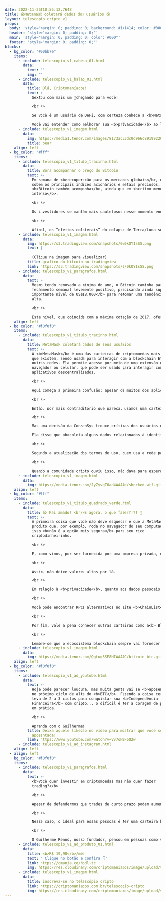 ```yaml
---
date: 2022-11-25T10:56:12.764Z
title: 😱Metamask coletará dados dos usuários 😰
layout: telescopio_cripto_v1
props:
  body: 'style="margin: 0; padding: 0; background: #141414; color: #000"'
  header: 'style="margin: 0; padding: 0;"'
  main: 'style="margin: 0; padding: 0; color: #000"'
  footer: 'style="margin: 0; padding: 0;"'
blocks:
  - bg_color: "#00bb7e"
    items:
      - include: telescopio_v1_cabeca_01.html
        data:
          text: ""
          img: ""
      - include: telescopio_v1_balao_01.html
        data:
          title: Olá, Criptomaníacos!
          text: >
            Sextou com mais um 🔭chegando para você!

            <br />

            Se você é um usuário de DeFi, com certeza conhece a <b>MetaMask</b>. Ontem foi revelado que seus dados serão coletados ao usar o produto.

            Você vai entender como melhorar sua <b>privacidade</b> ao ler este Telescópio!
      - include: telescopio_v1_imagem.html
        data:
          img: https://media1.tenor.com/images/8173ac73dc0d966c891992206e6fdde5/tenor.gif
          title: bear
    align: left
  - bg_color: "#fff"
    items:
      - include: telescopio_v1_titulo_tracinho.html
        data:
          title: Bora acompanhar o preço do Bitcoin
          text: >-
            Em semana de <b>recuperação para os mercados globais</b>, quando
            sobem os principais índices acionários e metais preciosos. O
            <b>Bitcoin também acompanha</b>, ainda que em <b>ritmo menos
            intenso</b>.

            <br />

            Os investidores se mantêm mais cautelosos nesse momento enquanto ainda seguem acompanhando os <b>desdobramentos da falência da FTX e o possível contágio</b> para outras corretoras, empresas e projetos cripto.

            <br />

            Afinal, os “efeitos colaterais” do colapso de Terra/Luna só vieram a ser conhecidos em sua totalidade nos meses seguintes, trazendo problemas para diversos fundos e plataformas de empréstimo em criptomoedas.
      - include: telescopio_v1_imagem.html
        data:
          img: https://s3.tradingview.com/snapshots/0/0kOYIsSS.png
          text: |-
            
            (Clique na imagem para visualizar)
          title: grafico do bitcoin no tradingview
          link: https://s3.tradingview.com/snapshots/0/0kOYIsSS.png
      - include: telescopio_v1_paragrafos.html
        data:
          text: >
            Mesmo tendo renovado a mínima do ano, o Bitcoin caminha para um
            fechamento semanal levemente positivo, precisando ainda superar o<b>
            importante nível de US$18.000</b> para retomar uma tendência de
            alta.

            <br />

            Este nível, que coincide com a máxima cotação de 2017, ofereceu suporte por quase 5 meses antes de ser perdido e agora é esperado que ofereça <b>resistência aos preços no curto prazo</b>.
    align: left
  - bg_color: "#f0f0f0"
    items:
      - include: telescopio_v1_titulo_tracinho.html
        data:
          title: MetaMask coletará dados de seus usuários
          text: >-
            A <b>MetaMask</b> é uma das carteiras de criptomoedas mais populares
            que existem, sendo usada para interagir com a blockchain Ethereum e
            outras redes. Ela permite acesso por meio de uma extensão do
            navegador ou celular, que pode ser usado para interagir com
            aplicativos descentralizados.

            <br />

            Aqui começa a primeira confusão: apesar de muitos dos aplicativos acessados pela MetaMask serem descentralizados, a carteira é produzida por uma <b>empresa privada</b>, a <b>ConsenSys</b>.

            <br />

            Então, por mais contraditório que pareça, usamos uma carteira <b>centralizada</b> para entrar num ecossistema <b>descentralizado</b>. Até aqui não há muito problema.

            <br />

            Mas uma decisão da ConsenSys trouxe críticas dos usuários da MetaMask.

            Ela disse que <b>coleta alguns dados relacionados à identificação do usuário</b>, como detalhes de contato, informações de perfil junto e algumas outras informações adicionais.

            <br />

            Segundo a atualização dos termos de uso, quem usa a rede padrão (RPC) da MetaMask, que é um serviço da ConsenSys chamado Infura, terá o <b>endereço IP</b> e o <b>endereço da carteira</b> usado para transações coletados. 

            <br />

            Quando a comunidade cripto ouviu isso, não dava para esperar outra reação a não ser ficar chocada.
      - include: telescopio_v1_imagem.html
        data:
          img: https://media.tenor.com/JyZyvgT6ad4AAAAd/shocked-wtf.gif
    align: left
  - bg_color: "#fff"
    items:
      - include: telescopio_v1_titulo_quadrado_verde.html
        data:
          title: 😭 Pai amado! <br/>E agora, o que fazer?!?! 🤯
          text: >-
            A primeira coisa que você não deve esquecer é que a MetaMask é um
            produto que, por exemplo, roda no navegador do seu computador e por
            isso <b>não é a opção mais segura</b> para seu rico
            criptodinheirinho.

            <br />

            E, como vimos, por ser fornecida por uma empresa privada, existem riscos adicionais como o de <b>intermediação de terceiros</b> e <b>regulatórios</b>. 

            <br />

            Assim, não deixe valores altos por lá.

            <br />

            Em relação à <b>privacidade</b>, quanto aos dados pessoais coletados pela ConsenSys não há muito o que fazer se você continuar a usar o produto da empresa. Mas sobre o endereço de IP e endereço da sua carteira, a solução é simples: se você <b>mudar para um RPC diferente do padrão da MetaMask</b>, os dados financeiros não serão coletados.

            <br />

            Você pode encontrar RPCs alternativos no site <b>ChainList</b> ou procurar pelo RPC da <b>POKT</b>.

            <br />

            Por fim, vale a pena conhecer outras carteiras como a<b> Block Wallet</b>. Só não esqueça de fazer sua própria pesquisa e tomar decisões baseadas nela. Apenas damos sugestões para que você conheça mais sobre esse universo. <b>Não encare essas informações como recomendação de serviços</b>.

            <br />

            Lembre-se que o ecossistema blockchain sempre vai fornecer várias opções para seus participantes. Cabe a você desbravar este mundo e ser o dono de seu próprio caminho. E, de preferência, que seja <b>descentralizado</b>!
      - include: telescopio_v1_imagem.html
        data:
          img: https://media.tenor.com/Qgtuq3SE8HIAAAAC/bitcoin-btc.gif
    align: left
  - bg_color: "#f0f0f0"
    items:
      - include: telescopio_v1_ad_youtube.html
        data:
          text: >-
            Hoje pode parecer loucura, mas muita gente vai se <b>aposentar</b>
            no próximo ciclo de alta do <b>BTC</b>. Fazendo a coisa certa, você
            leva de 2 a 3 ciclos para conquistar sua <b>Independência
            Financeira</b> com cripto... o difícil é ter a coragem de pôr isso
            em prática.

            <br />

            Aprenda com o Guilherme!
          title: Deixa aquele likezão no vídeo para mostrar que você será da turma
            aposentada!
          link: https://www.youtube.com/watch?v=Vv7oNSF6Q2w
      - include: telescopio_v1_ad_instagram.html
    align: left
  - align: left
    bg_color: "#f0f0f0"
    items:
      - include: telescopio_v1_paragrafos.html
        data:
          text: >-
            <b>Você quer investir em criptomoedas mas não quer fazer
            trading?</b>

            <br />

            Apesar de defendermos que trades de curto prazo podem aumentar sua rentabilidade, entendemos que nem todo mundo tem o tempo disponível pra operar.

            <br />

            Nesse caso, o ideal para essas pessoas é ter uma carteira bem fundamentada para o longo prazo, cujo objetivo seja acumular Bitcoins.

            <br />

            O Guilherme Rennó, nosso fundador, pensou em pessoas como você e decidiu criar a Carteira HODL, voltada para quem quer dar o primeiro passo no mercado cripto sem se preocupar em operar todo dia.
      - include: telescopio_v1_ad_produto_01.html
        data:
          title: <b>R$ 19,90</b>/mês
          text: " Clique no botão e confira 👇"
          link: https://cmania.co/hodl-tc
          img: https://res.cloudinary.com/criptomaniacos/image/upload/v1661372975/telescopio/produtos/logo_carteira_hodl_mhzjq6.png
      - include: telescopio_v1_imagem.html
        data:
          title: inscreva-se no telescópio cripto
          link: https://criptomaniacos.com.br/telescopio-cripto
          img: https://res.cloudinary.com/criptomaniacos/image/upload/v1662133224/telescopio/inscreva-se-telescopio.png
---
```

